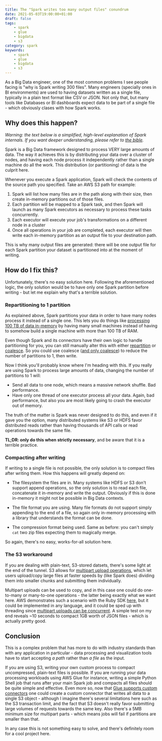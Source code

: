 ```yaml
---
title: The "Spark writes too many output files" conundrum
date: 2021-05-03T19:00:00+01:00
draft: false
tags: 
    - spark
    - glue
    - bigdata
    - s3
category: spark
keywords: 
    - spark
    - glue
    - bigdata
    - s3
---
```


As a Big Data engineer, one of the most common problems I see people facing is "why is Spark writing 300 files". Many engineers (specially ones in BI environments) are used to having datasets written as a single file, typically in a plain text format like CSV or JSON. Not only that, but many tools like Databases or BI dashboards expect data to be part of a single file - which obviously clases with how Spark works.

## Why does this happen?

*Warning: the text below is a simplified, high-level explanation of Spark internals. If you want deeper understanding, please refer to [the bible](https://www.oreilly.com/library/view/spark-the-definitive/9781491912201/).*

Spark is a Big Data framework designed to process VERY large amounts of data. The way it achieves this is by distributing your data over a cluster of nodes, and having each node process it independently rather than a single machine do all the work. This distribution (or partitioning) of data is the culprit here.

Whenever you execute a Spark application, Spark will check the contents of the source path you specified. Take an AWS S3 path for example: 

1. Spark will list how many files are in the path along with their size, then create in-memory partitions out of those files. 
2. Each partition will be mapped to a Spark task, and then Spark will launch as many Spark executors as necessary to process these tasks concurrently. 
3. Each executor will execute your job's transformations on a different node in a cluster
4. Once all operations in your job are completed, each executor will then write each in-memory partition as an output file to your destination path. 

This is why many output files are generated: there will be one output file for each Spark partition your dataset is partitioned into at the moment of writing. 

## How do I fix this?

Unfortunately, there's no easy solution here. Following the aforementioned logic, the only solution would be to have only one Spark partition before writing - but let me explain why that's a terrible solution.

### Repartitioning to 1 partition

As explained above, Spark partitions your data in order to have many nodes process it instead of a single one. This lets you do things like [processing 100 TB of data in-memory](https://opensource.com/business/15/1/apache-spark-new-world-record) by having many small machines instead of having to somehow build a single machine with more than 100 TB of RAM.

Even though Spark and its connectors have their own logic to handle partitioning for you, you can still manually alter this with either [repartition](https://spark.apache.org/docs/latest/api/java/org/apache/spark/sql/Dataset.html#repartition-org.apache.spark.sql.Column...-) or [coalesce](https://spark.apache.org/docs/latest/api/java/org/apache/spark/sql/Dataset.html#coalesce-int-). So you could use coalesce ([and only coalesce](https://stackoverflow.com/questions/31610971/spark-repartition-vs-coalesce)) to reduce the number of partitions to 1, then write.

Now I think you'll probably know where I'm heading with this. If you really are using Spark to process large amounts of data, changing the number of partitions to 1 will:

* Send all data to one node, which means a massive network shuffle. Bad performance.
* Have only one thread of one executor process all your data. Again, bad performance, but also you are most likely going to crash the executor out of memory.

The truth of the matter is Spark was never designed to do this, and even if it gave you the option, many distributed systems like S3 or HDFS favor distributed reads rather than having thousands of API calls or read operations towards the same file.

**TL;DR: only do this when strictly necessary**, and be aware that it is a terrible practice.

### Compacting after writing

If writing to a single file is not possible, the only solution is to compact files after writing them. How this happens will greatly depend on:

* The filesystem the files are in. Many systems like HDFS or S3 don't support append operations, so the only solution is to read each file, concatenate it in-memory and write the output. Obviously if this is done in-memory it might not be possible in Big Data contexts.

* The file format you are using. Many file formats do not support simply appending to the end of a file, so again only in-memory processing with a library that understands the format can be done.

* The compression format being used. Same as before: you can't simply `cat` two zip files expecting them to magically merge.

So again, there's no easy, works-for-all solution here.

### The S3 workaround

If you are dealing with plain-text, S3-stored datsets, there's some light at the end of the tunnel. S3 allows for [multipart upload operations](https://docs.aws.amazon.com/AmazonS3/latest/userguide/mpuoverview.html), which let users upload/copy large files at faster speeds by (like Spark does) dividing them into smaller chunks and submitting them individually. 

Multipart uploads can be used to copy, and in this case one could do one-to-many or many-to-one operations - the latter being exactly what we want here. AWS demonstrates such a scenario with the Ruby SDK [here](https://aws.amazon.com/blogs/developer/efficient-amazon-s3-object-concatenation-using-the-aws-sdk-for-ruby/), but it could be implemented in any language, and it could be sped up with threading since [multipart uploads can be concurrent](https://docs.aws.amazon.com/AmazonS3/latest/userguide/mpuoverview.html#distributedmpupload). A simple test on my end reveals ~10 seconds to compact 1GB worth of JSON files - which is actually pretty good.

## Conclusion

This is a complex problem that has more to do with industry standards than with any application in particular - data processing and visualization tools have to start accepting *a path* rather than *a file* as the input.

If you are using S3, writing your own custom process to compact uncompressed, plain-text files is possible. If you are running your data processing workloads using AWS Glue for instance, writing a simple Python Shell job that runs after your main Spark job and compacts all files should be quite simple and effective. Even more so, now that [Glue supports custom connectors](https://aws.amazon.com/about-aws/whats-new/2020/12/aws-glue-launches-aws-glue-custom-connectors/) one could create a custom connector that writes all data to a single S3 object - although I imagine there's several limitations here such as the S3 transaction limit, and the fact that S3 doesn't really favor submitting large volumes of requests towards the same key. Also there's a 5MB minimum size for multipart parts - which means jobs will fail if partitions are smaller than that.

In any case this is not something easy to solve, and there's definitely room for a cool project here.

